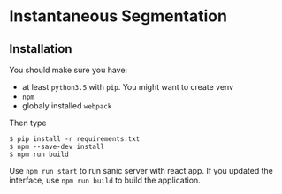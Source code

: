 # Instantaneous Segmentation

<!-- Setting up
--
You can run this via Vagrant, just type this command in your prompt:
```
$ vagrant up
``` -->

## Installation
You should make sure you have:
- at least `python3.5` with `pip`. You might want to create venv
- `npm`
- globaly installed `webpack`

Then type
```
$ pip install -r requirements.txt
$ npm --save-dev install
$ npm run build
```
Use `npm run start` to run sanic server with react app.
If you updated the interface, use `npm run build` to build the application.


